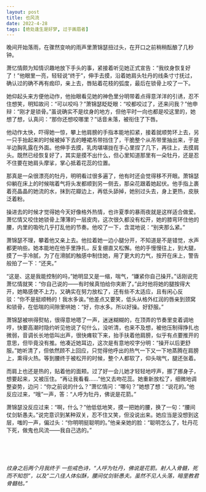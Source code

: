 ```yaml
---
layout: post
title: 也风流
date: 2022-4-28
tags: [绝处逢生是好梦, 过于画眉者]
---
```


晚间开始落雨，在骤然变响的雨声里萧锦瑟扭过头，在开口之前稍稍酝酿了几秒钟。

萧忆情颇为知情识趣地放下手头的事，紧接着听见她正式宣告：“我纹身恢复好了！”他眼里一亮，轻轻说“终于”，伸手去摸，沿着她肩头牡丹的线条寸寸抚过，确认过的确不再有痂印，亲上去，唇贴着花枝的弧度，最后在锁骨上咬了一下。

她仰起头来方便他动作，他抬眼看见她的神色里分明带着点得意洋洋的引诱，忍不住想笑，明知故问：“可以咬吗？”萧锦瑟眨眨眼：“咬都咬过了，还来问我？”他申辩：“刚才是锁骨。”虽说确实不是纹身的地方，但他平时一向也都是咬这里的，她想了想，认真问：“那你还想咬哪里？”话音未落，被衔住了下唇。

他动作太快，吓得她一惊，攀上他肩膀的手指本能地扣紧，接着就顺势环上去，另一只手抬起来的时候被掉下去的睡裙吊带挡住了，干脆整个从吊带里抽出来，于是半边胸乳露在外面。他伸手去摸，乳肉堪堪拢在手心里捏了几下，再往上，去摸肩头。既然已经恢复好了，其实是摸不出什么，但心里知道那里有一朵牡丹，还是忍不住要在她肩头摩挲，掌心抵着花蕊的位置。

那真是一朵很漂亮的牡丹，明明看过很多遍了，他有时还会觉得移不开眼。萧锦瑟仰躺在床上的时候喘着气将头发都顺到另一侧去，那朵花跟着她起伏。他手指上裹着亮晶晶的她流的水，抹到花瓣边上，再低头舔掉，她别过头去，身上更热，皮肤泛着粉。

操进去的时候才觉得她今天好像格外热情，也许夏季的暴雨夜就是这样适合做爱。萧忆情又咬住她锁骨上薄薄的一层皮肉，这次很久都没有松开，她的膝弯环住他的腰，内里的吸吮几乎打乱他的节奏。他咬了一下，含混地说：“别夹那么紧。”

萧锦瑟不理，攀着他又亲上去。他拉着她一边小腿分开，不知道是不是错觉，水声都更响些。她本能地在他手里挣扎，反复绷直又松懈。他的手慢慢往上，到大腿，摸了一手冷腻，为了在滑腻的触感中制住她，用了更大的力气，按开在床上，警告般拍了一下：“还夹。”

“这是、这是我能控制的吗，”她明显又是一缩，喘气，“嫌紧你自己操开。”话刚说完萧忆情就笑：“你自己说的——有时候真怕给你夹断了。”此时他将她的腿按得大开，她略感使不上力，又确实在努力放松了，还有些不太适应，且有闲心反驳：“你不是挺顺畅的！我水多诶。”他差点又要笑，低头从格外红润的唇亲到颈窝和锁骨，在低喘的间隙里哄她：“好，你水多。所以好操。好舒服。”

萧锦瑟被哄得熨帖，很得意地嗯了一声，迷迷糊糊的，在顶弄的节奏里变着调地哼，快要高潮时隐约听见他说了句什么，没听清，也来不及想，被他压制得挣扎也微弱，音调长长地低叫出声，很快瘫软下来，抬手扶着他肩膀，似乎有点要推开的意思，但毕竟没有推。他凑近她耳边，这次是有意地咬字分明：“操开以后更舒服。”她听清了，但依然顾不上回应，只觉得他呼出的热气一下又一下地蒸腾在肩膀上，熏得火热。等到腰终于被松开的时候，整个人都软了，仰头喘气，腿还张着。

而肩上也还是热的，贴着他的面颊。过了好一会儿她才轻轻地哼声，挪了挪身子，想要起来，又被压住。“再让我看看……”他又去吻花蕊。她重新放松了，细微地调整姿势，边问：“你之前说的什么？”萧忆情问：“哪句？”她想了想：“说花的。”他反应过来，“哦”一声，答：“人呼为牡丹，佛说是花箭。”

萧锦瑟没反应过来：“啊，什么？”他低低地笑，摸一把她的腰，换了一句：“腰间仗剑斩愚夫。”说完意识到某种双关，忍不住又笑，但没说出来。她应当是没想到这层，嗤的一声，偏过头：“你明明挺聪明的。”他亲亲她的脸：“聪明怎么了，牡丹花下死，做鬼也风流——我自己选的。”


<br>
<br>
<br>


*纹身之后两个月我终于*
*一些戒色诗，“人呼为牡丹，佛说是花箭。射人入骨髓，死而不知怨”，以及“二八佳人体似酥，腰间仗剑斩愚夫。虽然不见人头落，暗里教君骨髓枯。”*
